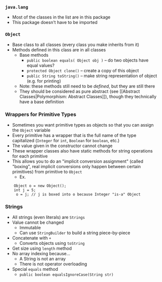 ### `java.lang`
- Most of the classes in the list are in this package
- This package doesn't have to be imported
### `Object`
- Base class to all classes (every class you make inherits from it)
- Methods defined in this class are in all classes
	- Base methods
		-  `public boolean equals( Object obj )` – do two objects have equal values?
		-  `protected Object clone()` – create a copy of this object
		-  `public String toString()` – make string representation of object (e.g. for printing)
	- Note: these methods still need to be *defined*, but they are still there
	- They should be considered as pure abstract (see [[Abstract Classes|Polymorphism: Abstract Classes]]), though they technically have a base definition
### Wrappers for Primitive Types
- Sometimes you want primitive types as objects so that you can assign the `Object` variable
- Every primitive has a wrapper that is the full name of the type capitalized (`Integer` for `int`, `Boolean` for `boolean`, etc.)
- The value given in the constructor cannot change
- These wrapper classes also have static methods for string operations for each primitive
- This allows you to do an "implicit conversion assignment" (called "boxing", real implicit conversions only happen between certain primitives) from primitive to `Object`
	- Ex. 
``` 
	Object o = new Object();
	int j = 5;
	 o = j; // j is boxed into o because Integer "is-a" Object
```
### Strings
- All strings (even literals) are `Strings`
- Value cannot be changed
	- Immutable
	- Can use `StringBuilder` to build a string piece-by-piece
- Concatenate with `+`
	- Converts objects using `toString`
- Get size using `length` method
- No array indexing because...
	- A String is not an array
	- There is not operator overloading
- Special `equals` method
	- `public boolean equalsIgnoreCase(String str)`
